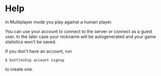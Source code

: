 # Help
In Multiplayer mode you play against a human player. 

You can use your account to connect to the server or connect as a guest user. In the 
later case your nickname will be autogenerated and your game statistics won't be saved.

If you don't have an account, run 
```
$ battleship account signup
```
to create one.
